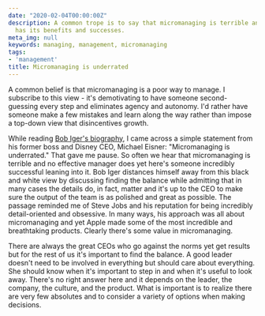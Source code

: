 ```yaml
---
date: "2020-02-04T00:00:00Z"
description: A common trope is to say that micromanaging is terrible and yet micromanaging
  has its benefits and successes.
meta_img: null
keywords: managing, management, micromanaging
tags:
- 'management'
title: Micromanaging is underrated
---
```


A common belief is that micromanaging is a poor way to manage. I subscribe to this view - it's demotivating to have someone second-guessing every step and eliminates agency and autonomy. I'd rather have someone make a few mistakes and learn along the way rather than impose a top-down view that disincentives growth.

While reading [Bob Iger's biography](https://www.amazon.com/Ride-Lifetime-Lessons-Learned-Company-ebook/dp/B07PF6XTD8/ref=tmm_kin_swatch_0?_encoding=UTF8&qid=&sr=), I came across a simple statement from his former boss and Disney CEO, Michael Eisner: "Micromanaging is underrated." That gave me pause. So often we hear that micromanaging is terrible and no effective manager does yet here's someone incredibly successful leaning into it. Bob Iger distances himself away from this black and white view by discussing finding the balance while admitting that in many cases the details do, in fact, matter and it's up to the CEO to make sure the output of the team is as polished and great as possible. The passage reminded me of Steve Jobs and his reputation for being incredibly detail-oriented and obsessive. In many ways, his approach was all about micromanaging and yet Apple made some of the most incredible and breathtaking products. Clearly there's some value in micromanaging.

There are always the great CEOs who go against the norms yet get results but for the rest of us it's important to find the balance. A good leader doesn't need to be involved in everything but should care about everything. She should know when it's important to step in and when it's useful to look away. There's no right answer here and it depends on the leader, the company, the culture, and the product. What is important is to realize there are very few absolutes and to consider a variety of options when making decisions.
